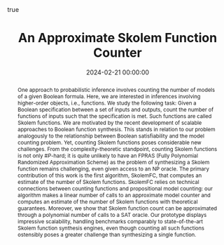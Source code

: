 ---
abstract: "One approach to probabilistic inference involves counting the number of models of a given Boolean formula. Here, we are interested in inferences involving higher-order objects, i.e., functions. We study the following task: Given a Boolean specification between a set of inputs and outputs, count the number of functions of inputs such that the specification is met. Such functions are called Skolem functions.

We are motivated by the recent development of scalable approaches to Boolean function synthesis. This stands in relation to our problem analogously to the relationship between Boolean satisfiability and the model counting problem. Yet, counting Skolem functions poses considerable new challenges. From the complexity-theoretic standpoint, counting Skolem functions is not only $\\#P$-hard; it is quite unlikely to have an FPRAS (Fully Polynomial Randomized Approximation
Scheme) as the problem of synthesizing a Skolem function remains challenging, even given access to an NP oracle.

The primary contribution of this work is the first algorithm, SkolemFC, that computes an estimate of the number of Skolem functions. SkolemFC relies on technical connections between counting functions and propositional model counting: our algorithm makes a linear number of calls to an approximate model counter and computes an estimate of the number of Skolem functions with theoretical guarantees. Moreover, we show that Skolem function count can be approximated through a polynomial number of calls to a SAT oracle. Our prototype displays impressive scalability, handling benchmarks comparably to state-of-the-art Skolem function synthesis engines, even though counting all such functions ostensibly poses a greater challenge than synthesizing a single function.
"

authors:
- Arijit Shaw  
- Brendan Juba
- Kuldeep S. Meel
date: 2024-02-21 00:00:00
highlight: true
image_preview: ''
math: true
publication: In *Proceedings of AAAI Conference on Artificial Intelligence (AAAI)*
publication_types:
- '1'
selected: true
title: 'An Approximate Skolem Function Counter'
url_pdf: 'https://arxiv.org/pdf/2312.12026.pdf'
---